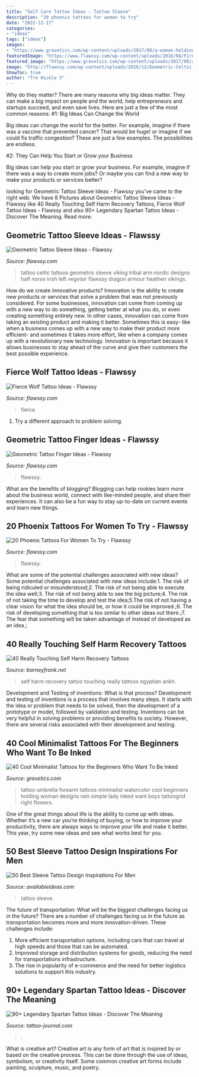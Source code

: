 ```yaml
---
title: "Self Care Tattoo Ideas - Tattoo Sleeve"
description: "20 phoenix tattoos for women to try"
date: "2022-12-17"
categories:
- "ideas"
tags: ["ideas"]
images:
- "https://www.gravetics.com/wp-content/uploads/2017/08/a-woman-holding-an-umbrella.jpg"
featuredImage: "https://www.flawssy.com/wp-content/uploads/2016/04/Fire-Phoenix-Tattoo-Designs.jpg"
featured_image: "https://www.gravetics.com/wp-content/uploads/2017/08/a-woman-holding-an-umbrella.jpg"
image: "http://flawssy.com/wp-content/uploads/2016/12/Geometric-Celtic-Tattoo-1.jpg"
ShowToc: true
author: "Tre Hickle V"
---
```



Why do they matter?
There are many reasons why big ideas matter. They can make a big impact on people and the world, help entrepreneurs and startups succeed, and even save lives. Here are just a few of the most common reasons:
#1: Big Ideas Can Change the World

Big ideas can change the world for the better. For example, imagine if there was a vaccine that prevented cancer? That would be huge! or imagine if we could fix traffic congestion? These are just a few examples. The possibilities are endless.

#2: They Can Help You Start or Grow your Business

Big ideas can help you start or grow your business. For example, imagine if there was a way to create more jobs? Or maybe you can find a new way to make your products or services better?

	

		
looking for Geometric Tattoo Sleeve Ideas - Flawssy you've came to the right web. We have 8 Pictures about Geometric Tattoo Sleeve Ideas - Flawssy like 40 Really Touching Self Harm Recovery Tattoos, Fierce Wolf Tattoo Ideas - Flawssy and also 90+ Legendary Spartan Tattoo Ideas - Discover The Meaning. Read more:
		
    
## Geometric Tattoo Sleeve Ideas - Flawssy

<img loading=lazy src="http://flawssy.com/wp-content/uploads/2016/12/Geometric-Celtic-Tattoo-1.jpg" onerror="this.onerror=null;this.src='https://tse2.mm.bing.net/th?id=OIP.h77PsBxnwkGZF4E7eT6m3wHaOb&amp;pid=15.1';" alt="Geometric Tattoo Sleeve Ideas - Flawssy">

_Source: flawssy.com_

>tattoo celtic tattoos geometric sleeve viking tribal arm nordic designs half norse irish left vegvisir flawssy dragon armour heathen vikings. 

	

How do we create innovative products?
Innovation is the ability to create new products or services that solve a problem that was not previously considered. For some businesses, innovation can come from coming up with a new way to do something, getting better at what you do, or even creating something entirely new. In other cases, innovation can come from taking an existing product and making it better. Sometimes this is easy- like when a business comes up with a new way to make their product more efficient- and sometimes it takes more effort, like when a company comes up with a revolutionary new technology. Innovation is important because it allows businesses to stay ahead of the curve and give their customers the best possible experience.

    
## Fierce Wolf Tattoo Ideas - Flawssy

<img loading=lazy src="https://www.flawssy.com/wp-content/uploads/2016/12/Wolf-Tattoo-On-Back-4-768x1152.jpg" onerror="this.onerror=null;this.src='https://tse2.mm.bing.net/th?id=OIP.DyHmxw1zkhcgcX9jQ2w8NAHaLH&amp;pid=15.1';" alt="Fierce Wolf Tattoo Ideas - Flawssy">

_Source: flawssy.com_

>fierce. 

	

1. Try a different approach to problem solving.

    
## Geometric Tattoo Finger Ideas - Flawssy

<img loading=lazy src="https://www.flawssy.com/wp-content/uploads/2016/12/Geometric-Finger-Tattoo-Guy.jpg" onerror="this.onerror=null;this.src='https://tse4.mm.bing.net/th?id=OIP.xRsE0vkn_KFu_Vgro39crAHaJ4&amp;pid=15.1';" alt="Geometric Tattoo Finger Ideas - Flawssy">

_Source: flawssy.com_

>flawssy. 

	

What are the benefits of blogging?
Blogging can help rookies learn more about the business world, connect with like-minded people, and share their experiences. It can also be a fun way to stay up-to-date on current events and learn new things.

    
## 20 Phoenix Tattoos For Women To Try - Flawssy

<img loading=lazy src="https://www.flawssy.com/wp-content/uploads/2016/04/Fire-Phoenix-Tattoo-Designs.jpg" onerror="this.onerror=null;this.src='https://tse2.mm.bing.net/th?id=OIP.OS9cg8n-whaeuyrHqvdMpAHaJ4&amp;pid=15.1';" alt="20 Phoenix Tattoos For Women To Try - Flawssy">

_Source: flawssy.com_

>flawssy. 

	

What are some of the potential challenges associated with new ideas?
Some potential challenges associated with new ideas include:1. The risk of being ridiculed or misunderstood;2. The risk of not being able to execute the idea well;3. The risk of not being able to see the big picture;4. The risk of not taking the time to develop and test the idea;5.The risk of not having a clear vision for what the idea should be, or how it could be improved.;6. The risk of developing something that is too similar to other ideas out there.;7. The fear that something will be taken advantage of instead of developed as an idea.;
    
## 40 Really Touching Self Harm Recovery Tattoos

<img loading=lazy src="http://www.barneyfrank.net/wp-content/uploads/2016/04/Really-Touching-Self-harm-recovery-tattoo-ideas-63.jpg" onerror="this.onerror=null;this.src='https://tse1.mm.bing.net/th?id=OIP.FMErPiWGsgQ6rT0TDU4ByQHaNK&amp;pid=15.1';" alt="40 Really Touching Self Harm Recovery Tattoos">

_Source: barneyfrank.net_

>self harm recovery tattoo touching really tattoos egyptian ankh. 

	

Development and Testing of inventions: What is that process?
Development and testing of inventions is a process that involves many steps. It starts with the idea or problem that needs to be solved, then the development of a prototype or model, followed by validation and testing. Inventions can be very helpful in solving problems or providing benefits to society. However, there are several risks associated with their development and testing.

    
## 40 Cool Minimalist Tattoos For The Beginners Who Want To Be Inked

<img loading=lazy src="https://www.gravetics.com/wp-content/uploads/2017/08/a-woman-holding-an-umbrella.jpg" onerror="this.onerror=null;this.src='https://tse3.mm.bing.net/th?id=OIP.Wq7_9kkNNPxPlmd8C7HBdwHaHa&amp;pid=15.1';" alt="40 Cool Minimalist Tattoos for the Beginners Who Want To Be Inked">

_Source: gravetics.com_

>tattoo umbrella forearm tattoos minimalist watercolor cool beginners holding woman designs rain simple lady inked want boys tattoogrid right flowers. 

	

One of the great things about life is the ability to come up with ideas. Whether it’s a new car you’re thinking of buying, or how to improve your productivity, there are always ways to improve your life and make it better. This year, try some new ideas and see what works best for you.

    
## 50 Best Sleeve Tattoo Design Inspirations For Men

<img loading=lazy src="http://availableideas.com/wp-content/uploads/2016/02/Sleeve-tattoo-Ideas-32.jpg" onerror="this.onerror=null;this.src='https://tse3.mm.bing.net/th?id=OIP.L6INXKcs6VnYcIJQoYPQlAAAAA&amp;pid=15.1';" alt="50 Best Sleeve Tattoo Design Inspirations For Men">

_Source: availableideas.com_

>tattoo sleeve. 

	

The future of transportation: What will be the biggest challenges facing us in the future?
There are a number of challenges facing us in the future as transportation becomes more and more innovation-driven. These challenges include: 
1) More efficient transportation options, including cars that can travel at high speeds and those that can be automated.
2) Improved storage and distribution systems for goods, reducing the need for transportations infrastructure. 
3) The rise in popularity of e-commerce and the need for better logistics solutions to support this industry.

    
## 90+ Legendary Spartan Tattoo Ideas - Discover The Meaning

<img loading=lazy src="https://tattoo-journal.com/wp-content/uploads/2017/01/Spartan-Tattoo-77-1-765x765.jpg" onerror="this.onerror=null;this.src='https://tse3.mm.bing.net/th?id=OIP.QukDdRT18h4Q5sQS7S7uMAHaHa&amp;pid=15.1';" alt="90+ Legendary Spartan Tattoo Ideas - Discover The Meaning">

_Source: tattoo-journal.com_

>. 

	

What is creative art?
Creative art is any form of art that is inspired by or based on the creative process. This can be done through the use of ideas, symbolism, or creativity itself. Some common creative art forms include painting, sculpture, music, and poetry.

